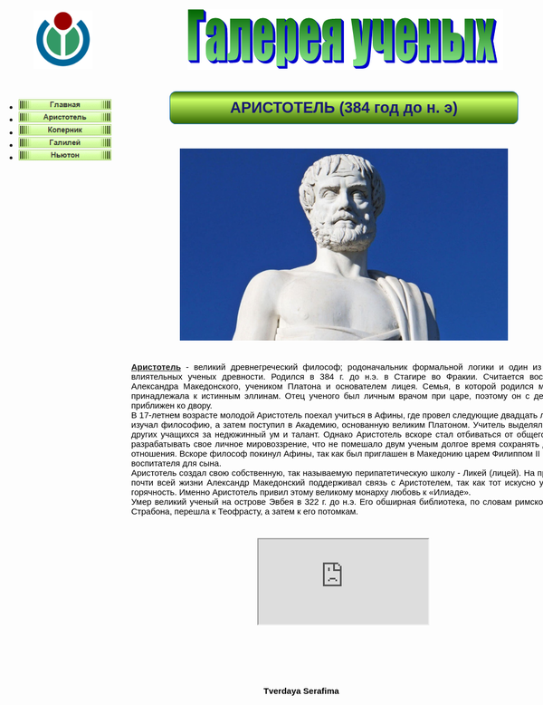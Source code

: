 <!doctype html>
<html>
<head>
<meta charset="utf-8">
<title>Аристотель</title>
<meta name="generator" content="WYSIWYG Web Builder 16 Trial Version - https://www.wysiwygwebbuilder.com">
<link href="Галерея_ученых.css" rel="stylesheet">
<link href="Aristotel.css" rel="stylesheet">
<script src="jquery-1.12.4.min.js"></script>
<script src="jquery-ui.min.js"></script>
<script src="wb.slideshow.min.js"></script
</head>
<body>
<div id="container">


<div id="wb_Shape1" style="position:absolute;left:300px;top:166px;width:616px;height:58px;z-index:5;">
<img src="img0002.png" id="Shape1" alt="" style="width:616px;height:58px;"></div>
<div id="wb_Text3" style="position:absolute;left:398px;top:180px;width:420px;height:30px;text-align:center;z-index:6;">
<span style="color:#191970;font-family:Arial;font-size:27px;"><strong>АРИСТОТЕЛЬ (384 год до н. э)</strong></span></div>
<div id="SlideShow1" style="position:absolute;left:318px;top:267px;width:580px;height:346px;z-index:7;">
<img class="image" src="Aristotle1.jpg" alt="" title="">
<img class="image" src="Aristotle2.jpg" style="display:none;" alt="" title="">
<img class="image" src="Aristotle3.jpg" style="display:none;" alt="" title="">
<img class="image" src="Aristotle4.jpg" style="display:none;" alt="" title="">
<img class="image" src="Aristotle5.jpg" style="display:none;" alt="" title="">
</div>
<div id="wb_Text2" style="position:absolute;left:232px;top:644px;width:801px;height:246px;text-align:justify;z-index:8;">
<span style="color:#000000;font-family:Arial;font-size:15px;"><strong><a href="https://ru.wikipedia.org/wiki/%D0%90%D1%80%D0%B8%D1%81%D1%82%D0%BE%D1%82%D0%B5%D0%BB%D1%8C" target="_blank">Аристотель</a></strong> - великий древнегреческий философ; родоначальник формальной логики и один из наиболее влиятельных ученых древности. Родился в 384 г. до н.э. в Стагире во Фракии. Считается воспитателем Александра Македонского, учеником Платона и основателем лицея. Семья, в которой родился мыслитель, принадлежала к истинным эллинам. Отец ученого был личным врачом при царе, поэтому он с детства был приближен ко двору.<br>В 17-летнем возрасте молодой Аристотель поехал учиться в Афины, где провел следующие двадцать лет. Там он изучал философию, а затем поступил в Академию, основанную великим Платоном. Учитель выделял его среди других учащихся за недюжинный ум и талант. Однако Аристотель вскоре стал отбиваться от общего класса и разрабатывать свое личное мировоззрение, что не помешало двум ученым долгое время сохранять дружеские отношения. Вскоре философ покинул Афины, так как был приглашен в Македонию царем Филиппом II в качестве воспитателя для сына.<br>Аристотель создал свою собственную, так называемую перипатетическую школу - Ликей (лицей). На протяжении почти всей жизни Александр Македонский поддерживал связь с Аристотелем, так как тот искусно умерял его горячность. Именно Аристотель привил этому великому монарху любовь к «Илиаде». <br>Умер великий ученый на острове Эвбея в 322 г. до н.э. Его обширная библиотека, по словам римского ученого Страбона, перешла к Теофрасту, а затем к его потомкам.</span></div>
<div id="wb_YouTube1" style="position:absolute;left:455px;top:955px;width:355px;height:199px;z-index:9;">
<iframe id="YouTube1" src="https://www.youtube.com/embed/PVeBiSva-do?rel=1&amp;autoplay=1&amp;autohide=0&amp;fs=1" allowfullscreen></iframe>
</div>
<div id="NavigationBar1" style="position:absolute;left:9px;top:166px;width:188px;height:160px;z-index:10;">
<ul class="navbar">
<li><a href="Urok 5.html"><img alt="" src="img0003_over.png"><span><img alt="" src="img0003.png"></span></a></li>
<li><a href="Aristotel.html"><img alt="" src="img0004_over.png"><span><img alt="" src="img0004.png"></span></a></li>
<li><a href="Kopernik.html"><img alt="" src="img0005_over.png"><span><img alt="" src="img0005.png"></span></a></li>
<li><a href="Galiley.html"><img alt="" src="img0006_over.png"><span><img alt="" src="img0006.png"></span></a></li>
<li><a href="Niuton.html"><img alt="" src="img0007_over.png"><span><img alt="" src="img0007.png"></span></a></li>
</ul>
</div>
</div>
<div id="PageHeader1" style="position:absolute;text-align:center;left:0px;top:0px;width:100%;height:148px;z-index:7777;">
<div id="PageHeader1_Container" style="width:970px;position:relative;margin-left:auto;margin-right:auto;text-align:left;">
<div id="wb_TextArt1" style="position:absolute;left:332px;top:21px;width:558px;height:107px;z-index:0;">
<img src="img0001.png" id="TextArt1" alt="&#1043;&#1072;&#1083;&#1077;&#1088;&#1077;&#1103; &#1091;&#1095;&#1077;&#1085;&#1099;&#1093;" title="&#1043;&#1072;&#1083;&#1077;&#1088;&#1077;&#1103; &#1091;&#1095;&#1077;&#1085;&#1099;&#1093;" style="width:558px;height:107px;"></div>
<div id="wb_Image1" style="position:absolute;left:60px;top:23px;width:103px;height:103px;z-index:1;">
<img src="Wikimedia-logo.png" id="Image1" alt="" width="103" height="103"></div>
</div>
</div>
<div id="PageFooter2" style="position:absolute;overflow:hidden;text-align:left;left:0px;top:1172px;width:100%;height:107px;z-index:11;">
<div id="wb_Text1" style="position:absolute;left:466px;top:44px;width:316px;height:20px;z-index:2;">
<span style="color:#000000;font-family:Arial;font-size:15px;"><strong> Tverdaya Serafima </strong></span></div>
</div>
<div id="PageFooter1" style="position:absolute;overflow:hidden;text-align:left;left:0px;top:1278px;width:100%;height:1px;z-index:12;">
</div>
</body>
</html>
